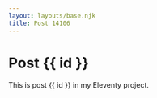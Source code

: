 ```yaml
---
layout: layouts/base.njk
title: Post 14106
---
```


# Post {{ id }}

This is post {{ id }} in my Eleventy project.
